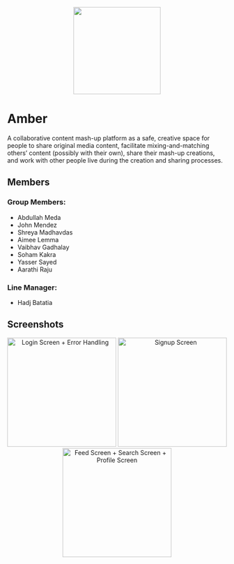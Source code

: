 <p align="center">
<img src="https://firebasestorage.googleapis.com/v0/b/f29so-group-5-amber.appspot.com/o/images%2F%5Bremoval.ai%5D_tmp-61eba88a1d033.png?alt=media&token=1450e35d-2707-4d8d-9de1-731a14aca964" width="200" />
</p>

# Amber
A collaborative content mash-up platform as a safe, creative space for people to share original media content, facilitate mixing-and-matching others’ content (possibly with their own), share their mash-up creations, and work with other people live during the creation and sharing processes.

## Members
### Group Members:
- Abdullah Meda
- John Mendez
- Shreya Madhavdas
- Aimee Lemma
- Vaibhav Gadhalay
- Soham Kakra
- Yasser Sayed
- Aarathi Raju
### Line Manager:
- Hadj Batatia

## Screenshots
<p align="center">
<img src="https://firebasestorage.googleapis.com/v0/b/f29so-group-5-amber.appspot.com/o/images%2FSimulator%20Screen%20Shot%20-%20iPhone%2012%20-%202022-01-22%20at%2011.17.40.png?alt=media&token=bcf5b3fd-8624-40c8-8cbe-734aa59f790a" alt="Login Screen + Error Handling" width="250">
<img src="https://firebasestorage.googleapis.com/v0/b/f29so-group-5-amber.appspot.com/o/images%2FSimulator%20Screen%20Shot%20-%20iPhone%2012%20-%202022-01-22%20at%2011.16.55.png?alt=media&token=3e1939f6-bf45-4807-999e-7892f14aeaeb" alt="Signup  Screen" width="250">
<img src="https://firebasestorage.googleapis.com/v0/b/f29so-group-5-amber.appspot.com/o/images%2FSimulator%20Screen%20Shot%20-%20iPhone%2012%20-%202022-01-22%20at%2011.19.34.png?alt=media&token=3263f66b-2518-423c-b040-74e3e90aa90c" alt="Feed Screen + Search Screen + Profile Screen" width="250">
</p>